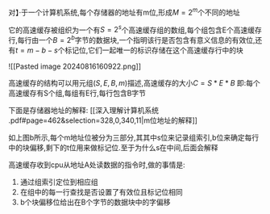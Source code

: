 对】·于一个计算机系统,每个存储器的地址有m位,形成$M=2^m$个不同的地址

它的高速缓存被组织为一个有$S=2^s$个高速缓存组的数组,每个组包含E个高速缓存行,每行由一个$B=2^b$字节的数据块,一个指明该行是否包含有意义信息的有效位,还有$t=m-b-s$个标记位,它们一起唯一的标识存储在这个高速缓存行中的块

![[Pasted image 20240816160922.png]]

高速缓存的结构可以用元组$(S,E,B,m)$描述,高速缓存的大小$C=S*E*B$
即:每个高速缓存有S个组,每组有E行,每行包含B字节

下面是存储器地址的解释:
[[深入理解计算机系统 .pdf#page=462&selection=328,0,340,11|m位地址的解释]]

如上图b所示,每个m地址位被分为三部分,其其中s位来记录组索引,b位来确定每行中的块偏移,剩下的t位用来做标记位.至于为什么s在中间,后面会解释

高速缓存收到cpu从地址A处读数据的指令时,做的事情是:

1. 通过组索引定位到相应组
2. 在组中的每一行查找是否设置了有效位且标记位相同
3. b个块偏移位给出在B个字节的数据块中的字偏移

